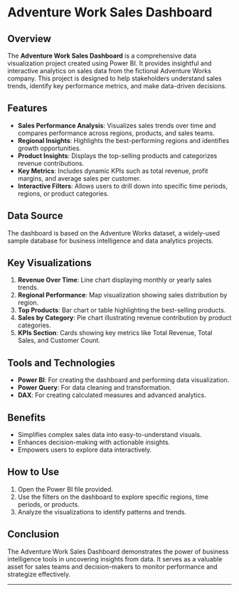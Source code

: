 # Adventure Work Sales Dashboard

## Overview
The **Adventure Work Sales Dashboard** is a comprehensive data visualization project created using Power BI. It provides insightful and interactive analytics on sales data from the fictional Adventure Works company. This project is designed to help stakeholders understand sales trends, identify key performance metrics, and make data-driven decisions.

## Features
- **Sales Performance Analysis**: Visualizes sales trends over time and compares performance across regions, products, and sales teams.
- **Regional Insights**: Highlights the best-performing regions and identifies growth opportunities.
- **Product Insights**: Displays the top-selling products and categorizes revenue contributions.
- **Key Metrics**: Includes dynamic KPIs such as total revenue, profit margins, and average sales per customer.
- **Interactive Filters**: Allows users to drill down into specific time periods, regions, or product categories.

## Data Source
The dashboard is based on the Adventure Works dataset, a widely-used sample database for business intelligence and data analytics projects.

## Key Visualizations
1. **Revenue Over Time**: Line chart displaying monthly or yearly sales trends.
2. **Regional Performance**: Map visualization showing sales distribution by region.
3. **Top Products**: Bar chart or table highlighting the best-selling products.
4. **Sales by Category**: Pie chart illustrating revenue contribution by product categories.
5. **KPIs Section**: Cards showing key metrics like Total Revenue, Total Sales, and Customer Count.

## Tools and Technologies
- **Power BI**: For creating the dashboard and performing data visualization.
- **Power Query**: For data cleaning and transformation.
- **DAX**: For creating calculated measures and advanced analytics.

## Benefits
- Simplifies complex sales data into easy-to-understand visuals.
- Enhances decision-making with actionable insights.
- Empowers users to explore data interactively.

## How to Use
1. Open the Power BI file provided.
2. Use the filters on the dashboard to explore specific regions, time periods, or products.
3. Analyze the visualizations to identify patterns and trends.

## Conclusion
The Adventure Work Sales Dashboard demonstrates the power of business intelligence tools in uncovering insights from data. It serves as a valuable asset for sales teams and decision-makers to monitor performance and strategize effectively.

---


